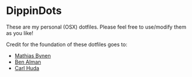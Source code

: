 # DippinDots

These are my personal (OSX) dotfiles. Please feel free to use/modify them as
you like!

Credit for the foundation of these dotfiles goes to:
* [Mathias Bynen](http://mths.be/dotfiles)
* [Ben Alman](https://github.com/cowboy/dotfiles)
* [Carl Huda](https://github.com/carlhuda/janus)
